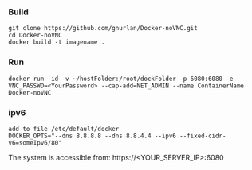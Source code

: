 ### Build
```
git clone https://github.com/gnurlan/Docker-noVNC.git
cd Docker-noVNC
docker build -t imagename .
```  

### Run
```
docker run -id -v ~/hostFolder:/root/dockFolder -p 6080:6080 -e VNC_PASSWD=<YourPassword> --cap-add=NET_ADMIN --name ContainerName Docker-noVNC
```  


### ipv6
```
add to file /etc/default/docker
DOCKER_OPTS="--dns 8.8.8.8 --dns 8.8.4.4 --ipv6 --fixed-cidr-v6=someIpv6/80"
```


The system is accessible from: https://<YOUR_SERVER_IP>:6080

